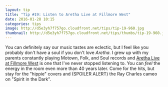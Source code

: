 ```yaml
---
layout: tip
title: "Tip #19: Listen to Aretha Live at Fillmore West"
date: 2016-01-28 10:15
categories: tips
image: http://d5e3yh7f757go.cloudfront.net/tips/tip-19-960.jpg
thumbnail: http://d5e3yh7f757go.cloudfront.net/tips/thumbs/tip-19-960.jpg
---
```

You can definitely say our music tastes are eclectic, but I feel like you probably don't have a soul if you don't love _Aretha_. I grew up with my parents constantly playing Motown, Folk, and Soul records and [Aretha Live at Fillmore West](https://open.spotify.com/album/2LDYdZO5TMa9ZE9gj6VGuc) is one that I've never stopped listening to. You can _feel_ the energy in the room even more than 40 years later. Come for the hits, but stay for the "hippie" covers and (SPOILER ALERT) the Ray Charles cameo on "Spirit in the Dark".